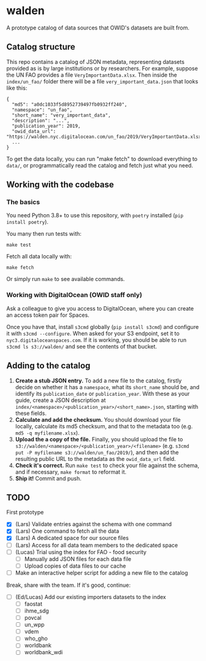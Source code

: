 # walden

A prototype catalog of data sources that OWID's datasets are built from.

## Catalog structure

This repo contains a catalog of JSON metadata, representing datasets provided as is by large institutions or by researchers. For example, suppose the UN FAO provides a file `VeryImportantData.xlsx`. Then inside the `index/un_fao/` folder there will be a file `very_important_data.json` that looks like this:

```
{
  "md5": "a0dc1033f5d8952739497fb0932ff240",
  "namespace": "un_fao",
  "short_name": "very_important_data",
  "description": "...",
  "publication_year": 2019,
  "owid_data_url": "https://walden.nyc.digitalocean.com/un_fao/2019/VeryImportantData.xlsx",
  ...
}
```

To get the data locally, you can run "make fetch" to download everything to `data/`, or programmatically read the catalog and fetch just what you need.

## Working with the codebase

### The basics

You need Python 3.8+ to use this repository, with `poetry` installed (`pip install poetry`).

You many then run tests with:

`make test`

Fetch all data locally with:

`make fetch`

Or simply run `make` to see available commands.

### Working with DigitalOcean (OWID staff only)

Ask a colleague to give you access to DigitalOcean, where you can create an access token pair for Spaces.

Once you have that, install `s3cmd` globally (`pip install s3cmd`) and configure it with `s3cmd --configure`. When asked for your S3 endpoint, set it to `nyc3.digitaloceanspaces.com`. If it is working, you should be able to run `s3cmd ls s3://walden/` and see the contents of that bucket.

## Adding to the catalog

1. **Create a stub JSON entry.** To add a new file to the catalog, firstly decide on whether it has a `namespace`, what its `short_name` should be, and identify its `publication_date` or `publication_year`. With these as your guide, create a JSON description at `index/<namespace>/<publication_year>/<short_name>.json`, starting with these fields.
2. **Calculate and add the checksum.** You should download your file locally, calculate its md5 checksum, and that to the metadata too (e.g. `md5 -q myfilename.xlsx`).
3. **Upload the a copy of the file.** Finally, you should upload the file to `s3://walden/<namespace>/<publication_year>/<filename>` (e.g. `s3cmd put -P myfilename s3://walden/un_fao/2019/`), and then add the resulting public URL to the metadata as the `owid_data_url` field.
4. **Check it's correct.** Run `make test` to check your file against the schema, and if necessary, `make format` to reformat it.
5. **Ship it!** Commit and push.

## TODO

First prototype

- [X] (Lars) Validate entries against the schema with one command
- [X] (Lars) One command to fetch all the data
- [X] (Lars) A dedicated space for our source files
- [ ] (Lars) Access for all data team members to the dedicated space
- [ ] (Lucas) Trial using the index for FAO - food security
    - [ ] Manually add JSON files for each data file
    - [ ] Upload copies of data files to our cache
- [ ] Make an interactive helper script for adding a new file to the catalog

Break, share with the team. If it's good, continue:

- [ ] (Ed/Lucas) Add our existing importers datasets to the index
    - [ ] faostat
    - [ ] ihme_sdg
    - [ ] povcal
    - [ ] un_wpp
    - [ ] vdem
    - [ ] who_gho
    - [ ] worldbank
    - [ ] worldbank_wdi
